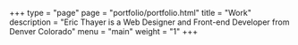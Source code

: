+++
type = "page"
page = "portfolio/portfolio.html"
title = "Work"
description = "Eric Thayer is a Web Designer and Front-end Developer from Denver Colorado"
menu = "main"
weight = "1"
+++

